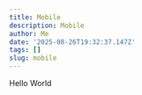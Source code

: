 ```yaml
---
title: Mobile
description: Mobile
author: Me
date: '2025-08-26T19:32:37.147Z'
tags: []
slug: mobile
---
```

Hello World&#x20;
